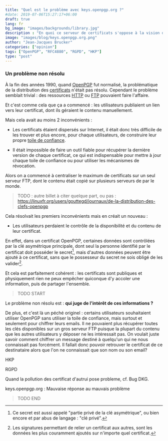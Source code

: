 ```yaml
---
title: "Quel est le problème avec keys.openpgp.org ?"
#date: 2019-07-06T15:27:17+06:00
draft: true
lang: fr
bg_image: "images/backgrounds/library.jpg"
description : "En quoi ce serveur de certificats s'oppose à la vision de [Phil Zimmermann](https://en.wikipedia.org/wiki/Phil_Zimmermann). Quels sont les incohérences."
image: "images/blog/keys.openpgp.org.png"
author: "Jean-Jacques Brucker"
categories: ["opinion"]
tags: ["OpenPGP", "RFC4880", "RGPD", "HKP"]
type: "post"
---
```



### Un problème non résolu

À la fin des années 1990, quand [OpenPGP](https://tools.ietf.org/html/rfc4880) fut normalisé, la problématique de la distribution des [certificats](https://dept-info.labri.fr/~guermouc/SR/SR/cours/cours4.pdf) n'était pas résolu.
Cependant le problème semblait trivial : des ressources [HTTP]() ou [FTP]() pouvaient faire l'affaire.

Et c'est comme cela que ça a commencé : les utilisateurs publiaient un lien vers
leur certificat, dont ils géraient le contenu manuellement.

Mais cela avait au moins 2 inconvénients :

* Les certificats étaient dispersés sur Internet, il était donc très difficile
  de les trouver et plus encore, pour chaque utilisateurs, de construire leur propre [toile de confiance]().

* Il était impossible de faire un outil fiable pour récupérer la dernière
  version de chaque certificat, ce qui est indispensable pour mettre à jour chaque toile de confiance ou pour utiliser les mécanismes de révocation.

Alors on a commencé à centraliser le maximum de certificats sur un seul serveur
FTP, dont le contenu était copié sur plusieurs serveurs de par le monde.

> TODO : autre billet à citer quelque part, ou pas : https://linuxfr.org/users/gouttegd/journaux/de-la-distribution-des-clefs-openpgp

Cela résolvait les premiers inconvénients mais en créait un nouveau :

* Les utilisateurs perdaient le contrôle de la disponibilité et du contenu de leur certificat.

En effet, dans un certificat OpenPGP, certaines données sont contrôlées par la
clé asymétrique principale, dont seul la personne identifié par le certificat
doit posséder le secret[^privkey], mais d'autres données peuvent être ajouté
à ce certificat, sans que le possesseur du secret ne sois obligé de les valider[^ex1].

Et cela est parfaitement cohérent : les certificats sont publiques et physiquement rien ne peux empêcher quiconque d'y accoler une information, puis de partager l'ensemble.

[^ex1]: Les signatures permettant de relier un certificat aux autres, sont les
  données les plus couramment ajoutés sur n'importe quel certificat.

[^privkey]: Ce secret est aussi appelé "partie privé de la clé asymétrique", ou bien encore et par abus de langage : "clé privé".

> TODO START

Le problème non résolu est : **qui juge de l'intérêt de ces informations ?**

De plus, et c'est là un péché originel : certains utilisateurs souhaitaient
utiliser OpenPGP sans utiliser la toile de confiance, mais surtout et seulement pour chiffrer
leurs emails. Il ne pouvaient plus récupérer toutes les clés disponibles sur un
gros serveur FTP puisque la plupart du contenu que les autres utilisateurs y
déposer ne les intéressait pas. On voulait juste savoir comment
chiffrer un message destiné à quelqu'un qui ne nous connaissait pas forcément.
Il fallait donc pouvoir retrouver le certificat de ce destinataire alors que
l'on ne connaissait que son nom ou son email?

HKP

RGPD

Quand la pollution des certificat d'autrui pose probleme, cf. Bug DKG.

keys.openpgp.org : Mauvaise réponse au mauvais problème

> TODO END

